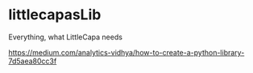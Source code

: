 # littlecapasLib
Everything, what LittleCapa needs

https://medium.com/analytics-vidhya/how-to-create-a-python-library-7d5aea80cc3f